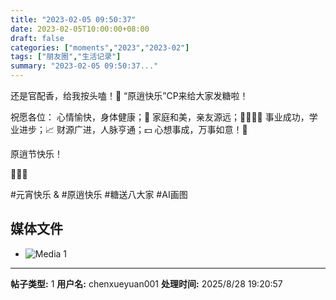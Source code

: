 ```yaml
---
title: "2023-02-05 09:50:37"
date: 2023-02-05T10:00:00+08:00
draft: false
categories: ["moments","2023","2023-02"]
tags: ["朋友圈","生活记录"]
summary: "2023-02-05 09:50:37..."
---
```


还是官配香，给我按头嗑！🍬
“原逍快乐”CP来给大家发糖啦！

祝愿各位：
心情愉快，身体健康；🥰
家庭和美，亲友源远；👨‍👩‍👧‍👦
事业成功，学业进步；📈
财源广进，人脉亨通；💵
心想事成，万事如意！🥳

原逍节快乐！

🧧🧧🧧

#元宵快乐 & #原逍快乐
​#糖送八大家
​#AI画图

## 媒体文件

- ![Media 1](/Moments/photos/2023-02-05/202302050950370.jpg)

---

**帖子类型:** 1
**用户名:** chenxueyuan001
**处理时间:** 2025/8/28 19:20:57